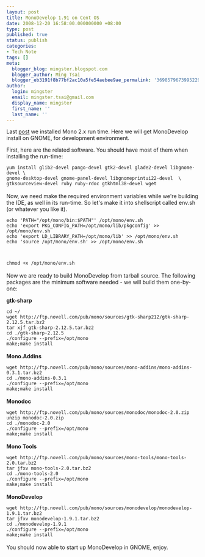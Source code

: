 ```yaml
---
layout: post
title: MonoDevelop 1.91 on Cent OS
date: 2008-12-20 16:58:00.000000000 +08:00
type: post
published: true
status: publish
categories:
- Tech Note
tags: []
meta:
  blogger_blog: mingster.blogspot.com
  blogger_author: Ming Tsai
  blogger_eb3191f8b77bf2ac10a5fe54aebee9ae_permalink: '3698579673995229665'
author:
  login: mingster
  email: mingster.tsai@gmail.com
  display_name: mingster
  first_name: ''
  last_name: ''
---
```

<p>Last <a href="http://mingstert.blogspot.com/2008/12/mono-2x-on-centos-5.html">post</a> we installed Mono 2.x run time. Here we will get MonoDevelop install on GNOME, for development environment.</p>
<p>First, here are the related software. You should have most of them when installing the run-time:<br /><code><br />yum install glib2-devel pango-devel gtk2-devel glade2-devel libgnome-devel \<br />gnome-desktop-devel gnome-panel-devel libgnomeprintui22-devel  \<br />gtksourceview-devel ruby ruby-rdoc gtkhtml38-devel wget<br /></code><br />Now, we need make the required environment variables while we're building the IDE, as well in its run-time.  So let's make it into shellscript called env.sh (or whatever you like it).<br /><code><br />echo 'PATH="/opt/mono/bin:$PATH"' /opt/mono/env.sh<br />echo 'export PKG_CONFIG_PATH=/opt/mono/lib/pkgconfig' &gt;&gt; /opt/mono/env.sh<br />echo 'export LD_LIBRARY_PATH=/opt/mono/lib' &gt;&gt; /opt/mono/env.sh<br />echo 'source /opt/mono/env.sh' &gt;&gt; /opt/mono/env.sh</p>
<p>chmod +x /opt/mono/env.sh<br /></code><br />Now we are ready to build MonoDevelop from tarball source.  The following packages are the minimum software needed - we will build them one-by-one:</p>
<p><b>gtk-sharp</b><br /><code><br />cd ~/<br />wget http://ftp.novell.com/pub/mono/sources/gtk-sharp212/gtk-sharp-2.12.5.tar.bz2<br />tar xjf gtk-sharp-2.12.5.tar.bz2<br />cd ./gtk-sharp-2.12.5<br />./configure --prefix=/opt/mono<br />make;make install<br /></code><br /><b>Mono.Addins</b><br /><code><br />wget http://ftp.novell.com/pub/mono/sources/mono-addins/mono-addins-0.3.1.tar.bz2<br />cd ./mono-addins-0.3.1<br />./configure --prefix=/opt/mono<br />make;make install<br /></code><br /><b>Monodoc</b><br /><code><br />wget http://ftp.novell.com/pub/mono/sources/monodoc/monodoc-2.0.zip<br />unzip monodoc-2.0.zip<br />cd ./monodoc-2.0<br />./configure --prefix=/opt/mono<br />make;make install<br /></code><br /><b>Mono Tools</b><br /><code><br />wget http://ftp.novell.com/pub/mono/sources/mono-tools/mono-tools-2.0.tar.bz2<br />tar jfxv mono-tools-2.0.tar.bz2<br />cd ./mono-tools-2.0<br />./configure --prefix=/opt/mono<br />make;make install<br /></code><br /><b>MonoDevelop</b><br /><code><br />wget http://ftp.novell.com/pub/mono/sources/monodevelop/monodevelop-1.9.1.tar.bz2<br />tar jfxv monodevelop-1.9.1.tar.bz2<br />cd ./monodevelop-1.9.1<br />./configure --prefix=/opt/mono<br />make;make install<br /></code><br />You should now able to start up MonoDevelop in GNOME, enjoy.</p>
